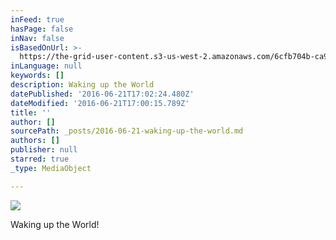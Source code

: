 ```yaml
---
inFeed: true
hasPage: false
inNav: false
isBasedOnUrl: >-
  https://the-grid-user-content.s3-us-west-2.amazonaws.com/6cfb704b-ca9c-4a00-a39b-95aeefbc3175.jpg
inLanguage: null
keywords: []
description: Waking up the World
datePublished: '2016-06-21T17:02:24.480Z'
dateModified: '2016-06-21T17:00:15.789Z'
title: ''
author: []
sourcePath: _posts/2016-06-21-waking-up-the-world.md
authors: []
publisher: null
starred: true
_type: MediaObject

---
```

![](https://the-grid-user-content.s3-us-west-2.amazonaws.com/6cfb704b-ca9c-4a00-a39b-95aeefbc3175.jpg)

Waking up the World!